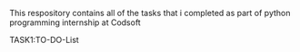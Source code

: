 This respository contains all of the tasks that i completed as part of python programming internship at Codsoft


TASK1:TO-DO-List
